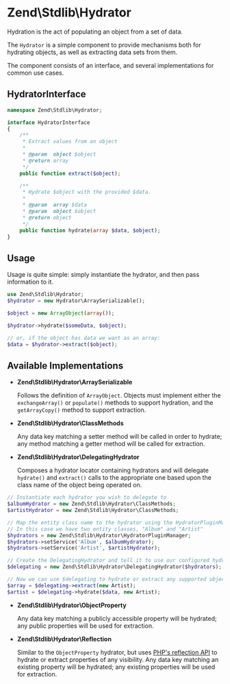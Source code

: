 # Zend\\Stdlib\\Hydrator

Hydration is the act of populating an object from a set of data.

The `Hydrator` is a simple component to provide mechanisms both for hydrating objects, as well as
extracting data sets from them.

The component consists of an interface, and several implementations for common use cases.

## HydratorInterface

```php
namespace Zend\Stdlib\Hydrator;

interface HydratorInterface
{
    /**
     * Extract values from an object
     *
     * @param  object $object
     * @return array
     */
    public function extract($object);

    /**
     * Hydrate $object with the provided $data.
     *
     * @param  array $data
     * @param  object $object
     * @return object
     */
    public function hydrate(array $data, $object);
}
```

## Usage

Usage is quite simple: simply instantiate the hydrator, and then pass information to it.

```php
use Zend\Stdlib\Hydrator;
$hydrator = new Hydrator\ArraySerializable();

$object = new ArrayObject(array());

$hydrator->hydrate($someData, $object);

// or, if the object has data we want as an array:
$data = $hydrator->extract($object);
```

## Available Implementations

- **Zend\\Stdlib\\Hydrator\\ArraySerializable**

    Follows the definition of `ArrayObject`. Objects must implement either the `exchangeArray()` or
`populate()` methods to support hydration, and the `getArrayCopy()` method to support extraction.

- **Zend\\Stdlib\\Hydrator\\ClassMethods**

    Any data key matching a setter method will be called in order to hydrate; any method matching a
getter method will be called for extraction.

- **Zend\\Stdlib\\Hydrator\\DelegatingHydrator**

    Composes a hydrator locator containing hydrators and will delegate `hydrate()` and `extract()`
calls to the appropriate one based upon the class name of the object being operated on.

```php
// Instantiate each hydrator you wish to delegate to
$albumHydrator = new Zend\Stdlib\Hydrator\ClassMethods;
$artistHydrator = new Zend\Stdlib\Hydrator\ClassMethods;

// Map the entity class name to the hydrator using the HydratorPluginManager
// In this case we have two entity classes, "Album" and "Artist"
$hydrators = new Zend\Stdlib\Hydrator\HydratorPluginManager;
$hydrators->setService('Album', $albumHydrator);
$hydrators->setService('Artist', $artistHydrator);

// Create the DelegatingHydrator and tell it to use our configured hydrator locator
$delegating = new Zend\Stdlib\Hydrator\DelegatingHydrator($hydrators);

// Now we can use $delegating to hydrate or extract any supported object    
$array = $delegating->extract(new Artist);
$artist = $delegating->hydrate($data, new Artist);
```

- **Zend\\Stdlib\\Hydrator\\ObjectProperty**

    Any data key matching a publicly accessible property will be hydrated; any public properties
will be used for extraction.

- **Zend\\Stdlib\\Hydrator\\Reflection**

    Similar to the `ObjectProperty` hydrator, but uses [PHP's reflection
API](http://php.net/manual/en/intro.reflection.php) to hydrate or extract properties of any
visibility. Any data key matching an existing property will be hydrated; any existing properties
will be used for extraction.


